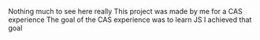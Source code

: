 Nothing much to see here really
This project was made by me for a CAS experience
The goal of the CAS experience was to learn JS
I achieved that goal
